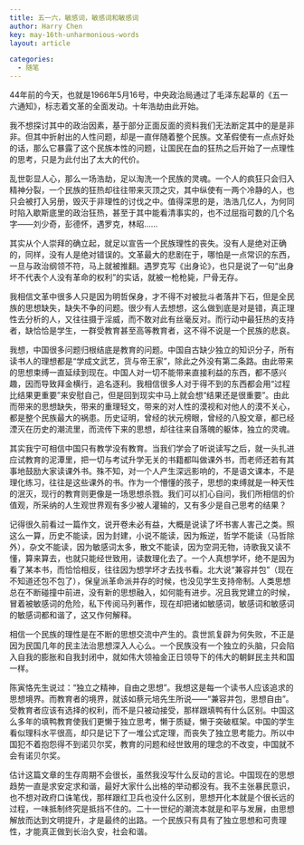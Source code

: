 ```yaml
---
title: 五一六，敏感词，敏感词和敏感词
author: Harry Chen
key: may-16th-unharmonious-words
layout: article

categories:
  - 随笔
---
```



  44年前的今天，也就是1966年5月16号，中央政治局通过了毛泽东起草的《五一六通知》，标志着文革的全面发动。十年浩劫由此开始。

  我不想探讨其中的政治因素，基于部分正面反面的资料我们无法断定其中的是是非非。但其中折射出的人性问题，却是一直伴随着整个民族。文革假使有一点点好处的话，那么它暴露了这个民族本性的问题，让国民在血的狂热之后开始了一点理性的思考，只是为此付出了太大的代价。

  乱世彰显人心，那么一场浩劫，足以淘洗一个民族的灵魂。一个人的疯狂只会归入精神分裂，一个民族的狂热却往往带来灭顶之灾，其中纵使有一两个冷静的人，也只会被打入另册，毁灭于非理性的讨伐之中。值得深思的是，浩浩几亿人，为何同时陷入歇斯底里的政治狂热，甚至于其中能看清事实的，也不过屈指可数的几个名字——刘少奇，彭德怀，遇罗克，林昭……

  其实从个人崇拜的确立起，就足以宣告一个民族理性的丧失。没有人是绝对正确的，同样，没有人是绝对错误的。文革最大的悲剧在于，哪怕是一点常识的东西，一旦与政治纲领不符，马上就被推翻。遇罗克写《出身论》，也只是说了一句“出身坏不代表个人没有革命的权利”的实话，就被一枪枪毙，尸骨无存。

  我相信文革中很多人只是因为明哲保身，才不得不对被批斗者落井下石，但是全民族的思想缺失，缺失不争的问题。很少有人去想想，这么做到底是对是错，真正理性去分析的人，又往往摄于淫威，而不敢对此有丝毫反对。而行动中最狂热的支持者，缺恰恰是学生，一群受教育甚至高等教育者，这不得不说是一个民族的悲哀。

  我想，中国很多问题归根结底是教育的问题。中国自古缺少独立的知识分子，所有读书人的理想都是“学成文武艺，货与帝王家”，除此之外没有第二条路。由此带来的思想束缚一直延续到现在。中国人对一切不能带来直接利益的东西，都不感兴趣，因而导致拜金横行，追名逐利。我相信很多人对于得不到的东西都会用“过程比结果更重要”来安慰自己，但是回到现实中马上就会想“结果还是很重要”。由此而带来的思想缺失，带来的重理轻文，带来的对人性的漠视和对他人的漠不关心，都是整个民族最大的祸患。历史证明，曾经的状元榜眼，曾经的八股文章，都已经湮灭在历史的潮流里，而流传下来的思想，却往往来自落魄的躯体，独立的灵魂。

  其实我宁可相信中国只有教学没有教育。当我们学会了听说读写之后，就一头扎进应试教育的泥潭里，把一切与考试升学无关的书籍都叫做课外书，而老师还若有其事地鼓励大家读课外书。殊不知，对一个人产生深远影响的，不是语文课本，不是理化练习，往往是这些课外的书。作为一个懵懂的孩子，思想的束缚就是一种天性的泯灭，现行的教育则更像是一场思想杀戮。我们可以扪心自问，我们所相信的价值观，所采纳的人生观世界观有多少被人灌输的，又有多少是自己思考的结果？

  记得很久前看过一篇作文，说开卷未必有益，大概是说读了坏书害人害己之类。照这么一算，历史不能读，因为封建，小说不能读，因为叛逆，哲学不能读（马哲除外），杂文不能读，因为敏感词太多，散文不能读，因为空洞无物，诗歌我又读不懂，算来算去，也就只能经世致用，读数理化去了。一个人真想学坏，绝不是因为看了某本书，而恰恰相反，往往因为想学坏才去找书看。北大说“兼容并包”（现在不知道还包不包了），保皇派革命派并存的时候，也没见学生支持帝制。人类思想总在不断碰撞中前进，没有新的思想融入，如何能有进步。况且我党建立的时候，冒着被敏感词的危险，私下传阅马列著作，现在却把诸如敏感词，敏感词和敏感词的敏感词都和谐了，这又作何解释。

  相信一个民族的理性是在不断的思想交流中产生的。袁世凯复辟为何失败，不正是因为民国几年的民主法治思想深入人心么。一个民族没有一个独立的头脑，只会陷入自我的膨胀和自我封闭中，就如伟大领袖金正日领导下的伟大的朝鲜民主共和国一样。

  陈寅恪先生说过：“独立之精神，自由之思想”。我想这是每一个读书人应该追求的思想境界。而教育者的境界，就该如蔡元培先生所说——“兼容并包，思想自由”。受教育者应该有选择的权利，而不是只被动接受，那样跟填鸭有什么区别。中国这么多年的填鸭教育使我们更懒于独立思考，懒于质疑，懒于突破框架。中国的学生看似理科水平很高，却只是记下了一堆公式定理，而丧失了独立思考能力。所以中国犯不着抱怨得不到诺贝尔奖，教育的问题和经世致用的理念的不改变，中国就不会有诺贝尔奖。

  估计这篇文章的生存周期不会很长，虽然我没写什么反动的言论。中国现在的思想趋势一直是求安定求和谐，最好大家什么出格的举动都没有。我不主张暴民意识，也不想对政府口诛笔伐，那样跟红卫兵也没什么区别，思想开化本就是个很长远的过程，一味抵制终究是抵挡不住的。二十一世纪的潮流本就是和平与发展，由思想解放而达到文明提升，才是最终的出路。一个民族只有具有了独立思想和可贵理性，才能真正做到长治久安，社会和谐。
